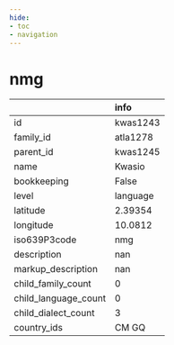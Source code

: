 ```yaml
---
hide:
- toc
- navigation
---
```

# nmg
|                      | info     |
|:---------------------|:---------|
| id                   | kwas1243 |
| family_id            | atla1278 |
| parent_id            | kwas1245 |
| name                 | Kwasio   |
| bookkeeping          | False    |
| level                | language |
| latitude             | 2.39354  |
| longitude            | 10.0812  |
| iso639P3code         | nmg      |
| description          | nan      |
| markup_description   | nan      |
| child_family_count   | 0        |
| child_language_count | 0        |
| child_dialect_count  | 3        |
| country_ids          | CM GQ    |